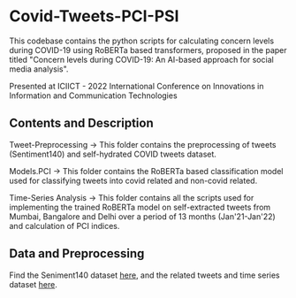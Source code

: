 # Covid-Tweets-PCI-PSI

This codebase contains the python scripts for calculating concern levels during COVID-19 using RoBERTa based transformers, proposed in the paper titled "Concern levels during COVID-19: An AI-based approach for social media analysis".

Presented at ICIICT - 2022 International Conference on Innovations in Information and Communication Technologies

## Contents and Description

Tweet-Preprocessing -> This folder contains the preprocessing of tweets (Sentiment140) and self-hydrated COVID tweets dataset.

Models.PCI -> This folder contains the RoBERTa based classification model used for classifying tweets into covid related and non-covid related.

Time-Series Analysis -> This folder contains all the scripts used for implementing the trained RoBERTa model on self-extracted tweets from Mumbai, Bangalore and Delhi over a period of 13 months (Jan'21-Jan'22) and calculation of PCI indices.

## Data and Preprocessing

Find the Seniment140 dataset [here](https://www.kaggle.com/kazanova/sentiment140), and the related tweets and time series dataset [here](https://drive.google.com/drive/folders/1ERJ5-JbkS1Y4rghB_mF4qxvuxZGRFbGx?usp=sharing).
